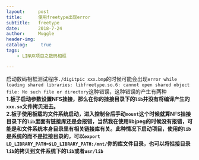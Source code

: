 ```yaml
---
layout:     post
title:      使用freetype出现error
subtitle:   freetype
date:       2018-7-24
author:     Muggle
header-img:
catalog: 	 true
tags:
    - LINUX项目之数码相框

---
```

启动数码相框测试程序`./digitpic xxx.bmp`的时候可能会出现`error while loading shared libraries: libfreetype.so.6: cannot open shared object file: No such file or directory`这种错误，这种错误的产生有两种<br>
**1.板子启动参数设置NFS挂接，那么在你的挂接目录下的`lib`并没有将编译产生的`xxx.so`文件拷贝进去。<br>**
**2.板子使用板载的文件系统启动，进入控制台后手动`mount`这个时候就算NFS挂接目录下的`lib`里面有链接库还是会报错，当然我在使用libjpeg的时候没有报错，可能是和文件系统本身目录里有相关链接库有关。此种情况下启动项目，使用的`lib`是系统的而不是挂接目录的，可以`export LD_LIBRARY_PATH=$LD_LIBRARY_PATH:/mnt/`你的库文件目录，也可以将挂接目录`lib`的拷贝到文件系统下的`lib`或者`usr/lib`**